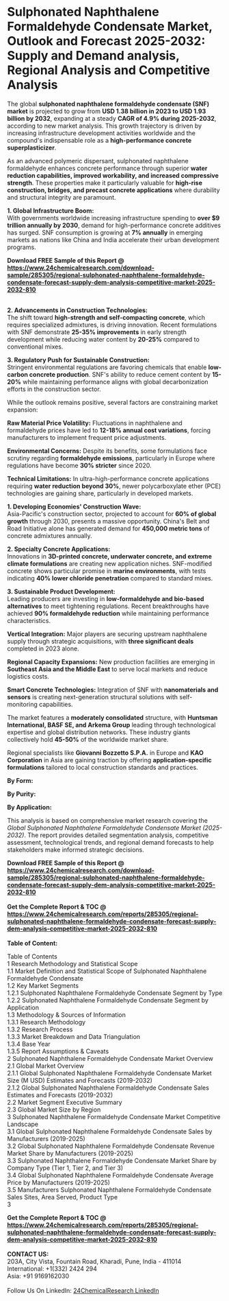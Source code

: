 <h1>Sulphonated Naphthalene Formaldehyde Condensate Market, Outlook and Forecast 2025-2032: Supply and Demand analysis, Regional Analysis and Competitive Analysis</h1><p>The global <strong>sulphonated naphthalene formaldehyde condensate (SNF) market</strong> is projected to grow from <strong>USD 1.38 billion in 2023 to USD 1.93 billion by 2032</strong>, expanding at a steady <strong>CAGR of 4.9% during 2025-2032</strong>, according to new market analysis. This growth trajectory is driven by increasing infrastructure development activities worldwide and the compound's indispensable role as a <strong>high-performance concrete superplasticizer</strong>.</p><p>As an advanced polymeric dispersant, sulphonated naphthalene formaldehyde enhances concrete performance through superior <strong>water reduction capabilities, improved workability, and increased compressive strength</strong>. These properties make it particularly valuable for <strong>high-rise construction, bridges, and precast concrete applications</strong> where durability and structural integrity are paramount.</p><p><strong>1. Global Infrastructure Boom:</strong><br>
With governments worldwide increasing infrastructure spending to <strong>over $9 trillion annually by 2030</strong>, demand for high-performance concrete additives has surged. SNF consumption is growing at <strong>7% annually</strong> in emerging markets as nations like China and India accelerate their urban development programs.</p><div><b>Download FREE Sample of this Report @ 
            <a href="https://www.24chemicalresearch.com/download-sample/285305/regional-sulphonated-naphthalene-formaldehyde-condensate-forecast-supply-dem-analysis-competitive-market-2025-2032-810">
            https://www.24chemicalresearch.com/download-sample/285305/regional-sulphonated-naphthalene-formaldehyde-condensate-forecast-supply-dem-analysis-competitive-market-2025-2032-810</a></b></div><br><p><strong>2. Advancements in Construction Technologies:</strong><br>
The shift toward <strong>high-strength and self-compacting concrete</strong>, which requires specialized admixtures, is driving innovation. Recent formulations with SNF demonstrate <strong>25-35% improvements</strong> in early strength development while reducing water content by <strong>20-25%</strong> compared to conventional mixes.</p><p><strong>3. Regulatory Push for Sustainable Construction:</strong><br>
Stringent environmental regulations are favoring chemicals that enable <strong>low-carbon concrete production</strong>. SNF's ability to reduce cement content by <strong>15-20%</strong> while maintaining performance aligns with global decarbonization efforts in the construction sector.</p><p>While the outlook remains positive, several factors are constraining market expansion:</p><p><strong>Raw Material Price Volatility:</strong> Fluctuations in naphthalene and formaldehyde prices have led to <strong>12-18% annual cost variations</strong>, forcing manufacturers to implement frequent price adjustments.</p><p><strong>Environmental Concerns:</strong> Despite its benefits, some formulations face scrutiny regarding <strong>formaldehyde emissions</strong>, particularly in Europe where regulations have become <strong>30% stricter</strong> since 2020.</p><p><strong>Technical Limitations:</strong> In ultra-high-performance concrete applications requiring <strong>water reduction beyond 30%</strong>, newer polycarboxylate ether (PCE) technologies are gaining share, particularly in developed markets.</p><p><strong>1. Developing Economies' Construction Wave:</strong><br>
Asia-Pacific's construction sector, projected to account for <strong>60% of global growth</strong> through 2030, presents a massive opportunity. China's Belt and Road Initiative alone has generated demand for <strong>450,000 metric tons</strong> of concrete admixtures annually.</p><p><strong>2. Specialty Concrete Applications:</strong><br>
Innovations in <strong>3D-printed concrete, underwater concrete, and extreme climate formulations</strong> are creating new application niches. SNF-modified concrete shows particular promise in <strong>marine environments</strong>, with tests indicating <strong>40% lower chloride penetration</strong> compared to standard mixes.</p><p><strong>3. Sustainable Product Development:</strong><br>
Leading producers are investing in <strong>low-formaldehyde and bio-based alternatives</strong> to meet tightening regulations. Recent breakthroughs have achieved <strong>90% formaldehyde reduction</strong> while maintaining performance characteristics.</p><p><strong>Vertical Integration:</strong> Major players are securing upstream naphthalene supply through strategic acquisitions, with <strong>three significant deals</strong> completed in 2023 alone.</p><p><strong>Regional Capacity Expansions:</strong> New production facilities are emerging in <strong>Southeast Asia and the Middle East</strong> to serve local markets and reduce logistics costs.</p><p><strong>Smart Concrete Technologies:</strong> Integration of SNF with <strong>nanomaterials and sensors</strong> is creating next-generation structural solutions with self-monitoring capabilities.</p><p>The market features a <strong>moderately consolidated</strong> structure, with <strong>Huntsman International, BASF SE, and Arkema Group</strong> leading through technological expertise and global distribution networks. These industry giants collectively hold <strong>45-50%</strong> of the worldwide market share.</p><p>Regional specialists like <strong>Giovanni Bozzetto S.P.A.</strong> in Europe and <strong>KAO Corporation</strong> in Asia are gaining traction by offering <strong>application-specific formulations</strong> tailored to local construction standards and practices.</p><p><strong>By Form:</strong></p><p><strong>By Purity:</strong></p><p><strong>By Application:</strong></p><p>This analysis is based on comprehensive market research covering the <em>Global Sulphonated Naphthalene Formaldehyde Condensate Market (2025-2032)</em>. The report provides detailed segmentation analysis, competitive assessment, technological trends, and regional demand forecasts to help stakeholders make informed strategic decisions.</p><div><b>Download FREE Sample of this Report @ 
            <a href="https://www.24chemicalresearch.com/download-sample/285305/regional-sulphonated-naphthalene-formaldehyde-condensate-forecast-supply-dem-analysis-competitive-market-2025-2032-810">
            https://www.24chemicalresearch.com/download-sample/285305/regional-sulphonated-naphthalene-formaldehyde-condensate-forecast-supply-dem-analysis-competitive-market-2025-2032-810</a></b></div><br><div><b>Get the Complete Report & TOC @ 
            <a href="https://www.24chemicalresearch.com/reports/285305/regional-sulphonated-naphthalene-formaldehyde-condensate-forecast-supply-dem-analysis-competitive-market-2025-2032-810">
            https://www.24chemicalresearch.com/reports/285305/regional-sulphonated-naphthalene-formaldehyde-condensate-forecast-supply-dem-analysis-competitive-market-2025-2032-810</a></b></div><br>
            <b>Table of Content:</b><p>Table of Contents<br />
1 Research Methodology and Statistical Scope<br />
1.1 Market Definition and Statistical Scope of Sulphonated Naphthalene Formaldehyde Condensate<br />
1.2 Key Market Segments<br />
1.2.1 Sulphonated Naphthalene Formaldehyde Condensate Segment by Type<br />
1.2.2 Sulphonated Naphthalene Formaldehyde Condensate Segment by Application<br />
1.3 Methodology & Sources of Information<br />
1.3.1 Research Methodology<br />
1.3.2 Research Process<br />
1.3.3 Market Breakdown and Data Triangulation<br />
1.3.4 Base Year<br />
1.3.5 Report Assumptions & Caveats<br />
2 Sulphonated Naphthalene Formaldehyde Condensate Market Overview<br />
2.1 Global Market Overview<br />
2.1.1 Global Sulphonated Naphthalene Formaldehyde Condensate Market Size (M USD) Estimates and Forecasts (2019-2032)<br />
2.1.2 Global Sulphonated Naphthalene Formaldehyde Condensate Sales Estimates and Forecasts (2019-2032)<br />
2.2 Market Segment Executive Summary<br />
2.3 Global Market Size by Region<br />
3 Sulphonated Naphthalene Formaldehyde Condensate Market Competitive Landscape<br />
3.1 Global Sulphonated Naphthalene Formaldehyde Condensate Sales by Manufacturers (2019-2025)<br />
3.2 Global Sulphonated Naphthalene Formaldehyde Condensate Revenue Market Share by Manufacturers (2019-2025)<br />
3.3 Sulphonated Naphthalene Formaldehyde Condensate Market Share by Company Type (Tier 1, Tier 2, and Tier 3)<br />
3.4 Global Sulphonated Naphthalene Formaldehyde Condensate Average Price by Manufacturers (2019-2025)<br />
3.5 Manufacturers Sulphonated Naphthalene Formaldehyde Condensate Sales Sites, Area Served, Product Type<br />
3</p><div><b>Get the Complete Report & TOC @ 
            <a href="https://www.24chemicalresearch.com/reports/285305/regional-sulphonated-naphthalene-formaldehyde-condensate-forecast-supply-dem-analysis-competitive-market-2025-2032-810">
            https://www.24chemicalresearch.com/reports/285305/regional-sulphonated-naphthalene-formaldehyde-condensate-forecast-supply-dem-analysis-competitive-market-2025-2032-810</a></b></div><br><b>CONTACT US:</b><br>
            203A, City Vista, Fountain Road, Kharadi, Pune, India - 411014<br>
            International: +1(332) 2424 294<br>
            Asia: +91 9169162030 <br><br>
            Follow Us On LinkedIn: <a href="https://www.linkedin.com/company/24chemicalresearch/">24ChemicalResearch LinkedIn</a>